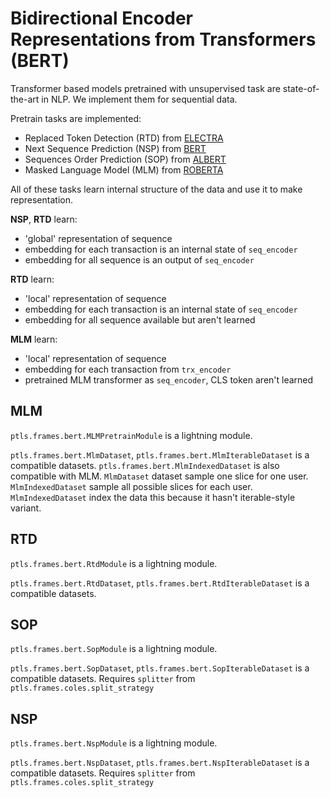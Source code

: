 # Bidirectional Encoder Representations from Transformers (BERT)

Transformer based models pretrained with unsupervised task are state-of-the-art in NLP.
We implement them for sequential data.

Pretrain tasks are implemented:

- Replaced Token Detection (RTD) from [ELECTRA](https://arxiv.org/abs/2003.10555)
- Next Sequence Prediction (NSP) from [BERT](https://arxiv.org/abs/1810.04805)
- Sequences Order Prediction (SOP) from [ALBERT](https://arxiv.org/abs/1909.11942)
- Masked Language Model (MLM) from [ROBERTA](https://arxiv.org/abs/1907.11692)

All of these tasks learn internal structure of the data and use it to make representation.

**NSP**, **RTD** learn:

- 'global' representation of sequence
- embedding for each transaction is an internal state of `seq_encoder`
- embedding for all sequence is an output of `seq_encoder`

**RTD** learn:

- 'local' representation of sequence
- embedding for each transaction is an internal state of `seq_encoder`
- embedding for all sequence available but aren't learned

**MLM** learn:

- 'local' representation of sequence
- embedding for each transaction from `trx_encoder`
- pretrained MLM transformer as `seq_encoder`, CLS token aren't learned

## MLM
`ptls.frames.bert.MLMPretrainModule` is a lightning module.

`ptls.frames.bert.MlmDataset`, `ptls.frames.bert.MlmIterableDataset` is a compatible datasets.
`ptls.frames.bert.MlmIndexedDataset` is also compatible with MLM.
`MlmDataset` dataset sample one slice for one user. `MlmIndexedDataset` sample all possible slices for each user.
`MlmIndexedDataset` index the data this because it hasn't iterable-style variant.

## RTD
`ptls.frames.bert.RtdModule` is a lightning module.

`ptls.frames.bert.RtdDataset`, `ptls.frames.bert.RtdIterableDataset` is a compatible datasets.


## SOP
`ptls.frames.bert.SopModule` is a lightning module.

`ptls.frames.bert.SopDataset`, `ptls.frames.bert.SopIterableDataset` is a compatible datasets.
Requires `splitter` from `ptls.frames.coles.split_strategy`

## NSP
`ptls.frames.bert.NspModule` is a lightning module.

`ptls.frames.bert.NspDataset`, `ptls.frames.bert.NspIterableDataset` is a compatible datasets.
Requires `splitter` from `ptls.frames.coles.split_strategy`
